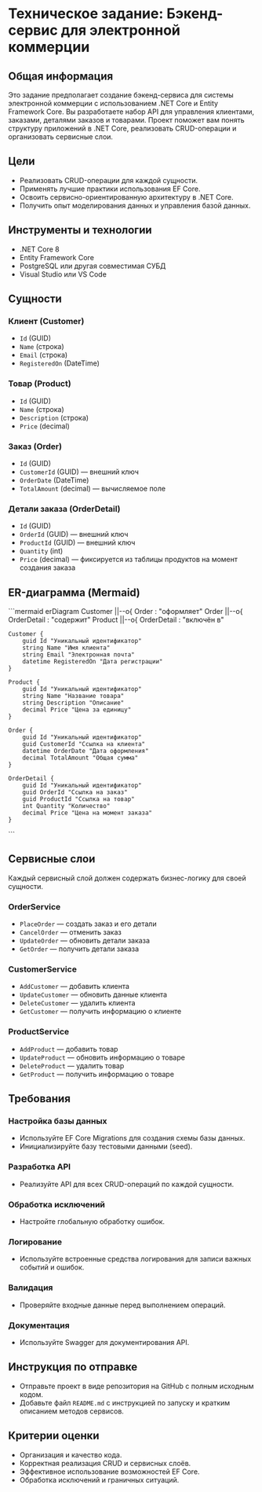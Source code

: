 # Техническое задание: Бэкенд-сервис для электронной коммерции

## Общая информация

Это задание предполагает создание бэкенд-сервиса для системы электронной коммерции с использованием .NET Core и Entity Framework Core. Вы разработаете набор API для управления клиентами, заказами, деталями заказов и товарами. Проект поможет вам понять структуру приложений в .NET Core, реализовать CRUD-операции и организовать сервисные слои.

## Цели

- Реализовать CRUD-операции для каждой сущности.
- Применять лучшие практики использования EF Core.
- Освоить сервисно-ориентированную архитектуру в .NET Core.
- Получить опыт моделирования данных и управления базой данных.

## Инструменты и технологии

- .NET Core 8  
- Entity Framework Core  
- PostgreSQL или другая совместимая СУБД  
- Visual Studio или VS Code  

## Сущности

### Клиент (Customer)
- `Id` (GUID)
- `Name` (строка)
- `Email` (строка)
- `RegisteredOn` (DateTime)

### Товар (Product)
- `Id` (GUID)
- `Name` (строка)
- `Description` (строка)
- `Price` (decimal)

### Заказ (Order)
- `Id` (GUID)
- `CustomerId` (GUID) — внешний ключ
- `OrderDate` (DateTime)
- `TotalAmount` (decimal) — вычисляемое поле

### Детали заказа (OrderDetail)
- `Id` (GUID)
- `OrderId` (GUID) — внешний ключ
- `ProductId` (GUID) — внешний ключ
- `Quantity` (int)
- `Price` (decimal) — фиксируется из таблицы продуктов на момент создания заказа

## ER-диаграмма (Mermaid)

\`\`\`mermaid
erDiagram
    Customer ||--o{ Order : "оформляет"
    Order ||--o{ OrderDetail : "содержит"
    Product ||--o{ OrderDetail : "включён в"

    Customer {
        guid Id "Уникальный идентификатор"
        string Name "Имя клиента"
        string Email "Электронная почта"
        datetime RegisteredOn "Дата регистрации"
    }

    Product {
        guid Id "Уникальный идентификатор"
        string Name "Название товара"
        string Description "Описание"
        decimal Price "Цена за единицу"
    }

    Order {
        guid Id "Уникальный идентификатор"
        guid CustomerId "Ссылка на клиента"
        datetime OrderDate "Дата оформления"
        decimal TotalAmount "Общая сумма"
    }

    OrderDetail {
        guid Id "Уникальный идентификатор"
        guid OrderId "Ссылка на заказ"
        guid ProductId "Ссылка на товар"
        int Quantity "Количество"
        decimal Price "Цена на момент заказа"
    }
\`\`\`

## Сервисные слои

Каждый сервисный слой должен содержать бизнес-логику для своей сущности.

### OrderService
- `PlaceOrder` — создать заказ и его детали
- `CancelOrder` — отменить заказ
- `UpdateOrder` — обновить детали заказа
- `GetOrder` — получить детали заказа

### CustomerService
- `AddCustomer` — добавить клиента
- `UpdateCustomer` — обновить данные клиента
- `DeleteCustomer` — удалить клиента
- `GetCustomer` — получить информацию о клиенте

### ProductService
- `AddProduct` — добавить товар
- `UpdateProduct` — обновить информацию о товаре
- `DeleteProduct` — удалить товар
- `GetProduct` — получить информацию о товаре

## Требования

### Настройка базы данных
- Используйте EF Core Migrations для создания схемы базы данных.
- Инициализируйте базу тестовыми данными (seed).

### Разработка API
- Реализуйте API для всех CRUD-операций по каждой сущности.

### Обработка исключений
- Настройте глобальную обработку ошибок.

### Логирование
- Используйте встроенные средства логирования для записи важных событий и ошибок.

### Валидация
- Проверяйте входные данные перед выполнением операций.

### Документация
- Используйте Swagger для документирования API.

## Инструкция по отправке

- Отправьте проект в виде репозитория на GitHub с полным исходным кодом.
- Добавьте файл `README.md` с инструкцией по запуску и кратким описанием методов сервисов.

## Критерии оценки

- Организация и качество кода.
- Корректная реализация CRUD и сервисных слоёв.
- Эффективное использование возможностей EF Core.
- Обработка исключений и граничных ситуаций.